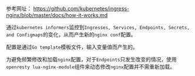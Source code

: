 参考网址： https://github.com/kubernetes/ingress-nginx/blob/master/docs/how-it-works.md

通过```kubernetes informers```监控到```Ingresses, Services, Endpoints, Secrets, and Configmaps```的变化，从而产生新的```nginx conf```配置。

配置是通过```Go template```模板文件，输入变量值而产生的。

为避免频繁修改和加载```nginx```配置，对于```Endpoints```只发生改变的情况，使用```openresty lua-nginx-module```组件来动态修改```nginx```配置并不需重新加载。
